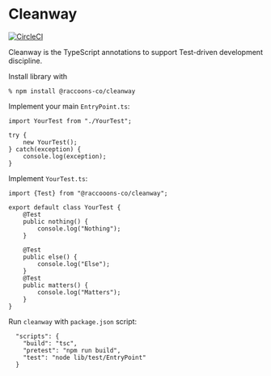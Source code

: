 # Cleanway
[![CircleCI](https://dl.circleci.com/status-badge/img/gh/raccoons-co/cleanway/tree/master.svg?style=svg)](https://dl.circleci.com/status-badge/redirect/gh/raccoons-co/cleanway/tree/master)

Cleanway is the TypeScript annotations to support Test-driven development discipline.

Install library with
```shell
% npm install @raccoons-co/cleanway
```

Implement your main `EntryPoint.ts`:
```
import YourTest from "./YourTest";

try {
    new YourTest();
} catch(exception) {
    console.log(exception);
}
```

Implement `YourTest.ts`:
```
import {Test} from "@raccooons-co/cleanway";

export default class YourTest {
    @Test
    public nothing() {
        console.log("Nothing");
    }

    @Test
    public else() {
        console.log("Else");
    }
    @Test
    public matters() {
        console.log("Matters");
    }
}
```

Run `cleanway` with `package.json` script:
```
  "scripts": {
    "build": "tsc",
    "pretest": "npm run build",
    "test": "node lib/test/EntryPoint"
  }
```
